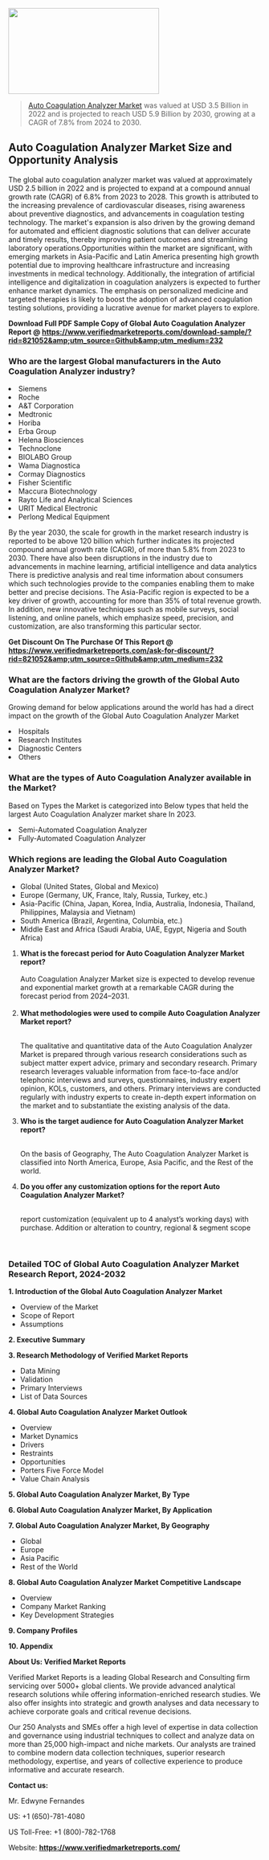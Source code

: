<img src="https://ffe5etoiles.com/wp-content/uploads/2024/12/MST1-300x171.png" alt="" width="300" height="171" class="alignnone size-medium wp-image-20088" /><blockquote><p><p><a href="https://www.verifiedmarketreports.com/download-sample/?rid=821052&utm_source=Github&utm_medium=232" target="_blank">Auto Coagulation Analyzer Market</a> was valued at USD 3.5 Billion in 2022 and is projected to reach USD 5.9 Billion by 2030, growing at a CAGR of 7.8% from 2024 to 2030.</p></blockquote><p><h2>Auto Coagulation Analyzer Market Size and Opportunity Analysis</h2>The global auto coagulation analyzer market was valued at approximately USD 2.5 billion in 2022 and is projected to expand at a compound annual growth rate (CAGR) of 6.8% from 2023 to 2028. This growth is attributed to the increasing prevalence of cardiovascular diseases, rising awareness about preventive diagnostics, and advancements in coagulation testing technology. The market's expansion is also driven by the growing demand for automated and efficient diagnostic solutions that can deliver accurate and timely results, thereby improving patient outcomes and streamlining laboratory operations.Opportunities within the market are significant, with emerging markets in Asia-Pacific and Latin America presenting high growth potential due to improving healthcare infrastructure and increasing investments in medical technology. Additionally, the integration of artificial intelligence and digitalization in coagulation analyzers is expected to further enhance market dynamics. The emphasis on personalized medicine and targeted therapies is likely to boost the adoption of advanced coagulation testing solutions, providing a lucrative avenue for market players to explore.</p><p class=""><strong>Download Full PDF Sample Copy of Global Auto Coagulation Analyzer Report @ <a href="https://www.verifiedmarketreports.com/download-sample/?rid=821052&amp;utm_source=Github&amp;utm_medium=232" target="_blank">https://www.verifiedmarketreports.com/download-sample/?rid=821052&amp;utm_source=Github&amp;utm_medium=232</a></strong></p><h3 id="" class="">Who are the largest Global manufacturers in the Auto Coagulation Analyzer industry?</h3><p><li>Siemens</li><li> Roche</li><li> A&T Corporation</li><li> Medtronic</li><li> Horiba</li><li> Erba Group</li><li> Helena Biosciences</li><li> Technoclone</li><li> BIOLABO Group</li><li> Wama Diagnostica</li><li> Cormay Diagnostics</li><li> Fisher Scientific</li><li> Maccura Biotechnology</li><li> Rayto Life and Analytical Sciences</li><li> URIT Medical Electronic</li><li> Perlong Medical Equipment</li></p><div class=""><div class="" dir="" data-message-author-role="" data-message-id="" data-message-model-slug=""><div class=""><div class=""><div class=""><div class="" dir="" data-message-author-role="" data-message-id="" data-message-model-slug=""><div class=""><div class=""><p>By the year 2030, the scale for growth in the market research industry is reported to be above 120 billion which further indicates its projected compound annual growth rate (CAGR), of more than 5.8% from 2023 to 2030. There have also been disruptions in the industry due to advancements in machine learning, artificial intelligence and data analytics There is predictive analysis and real time information about consumers which such technologies provide to the companies enabling them to make better and precise decisions. The Asia-Pacific region is expected to be a key driver of growth, accounting for more than 35% of total revenue growth. In addition, new innovative techniques such as mobile surveys, social listening, and online panels, which emphasize speed, precision, and customization, are also transforming this particular sector.</p><p><strong>Get Discount On The Purchase Of This Report @&nbsp; <a href="https://www.verifiedmarketreports.com/ask-for-discount/?rid=821052&amp;utm_source=Github&amp;utm_medium=232" target="_blank">https://www.verifiedmarketreports.com/ask-for-discount/?rid=821052&amp;utm_source=Github&amp;utm_medium=232</a></strong></p></div></div></div></div></div></div></div></div><h3 id="" class="">What are the factors driving the growth of the Global Auto Coagulation Analyzer Market?</h3><p id="" class="">Growing demand for below applications around the world has had a direct impact on the growth of the Global Auto Coagulation Analyzer Market</p><p id="" class=""><li>Hospitals</li><li> Research Institutes</li><li> Diagnostic Centers</li><li> Others</li></p><h3 id="" class="">What are the types of Auto Coagulation Analyzer available in the Market?</h3><p id="" class="">Based on Types the Market is categorized into Below types that held the largest Auto Coagulation Analyzer market share In 2023.</p><p id="" class=""><li>Semi-Automated Coagulation Analyzer</li><li> Fully-Automated Coagulation Analyzer</li></p><h3 id="" class="">Which regions are leading the Global Auto Coagulation Analyzer Market?</h3><ul><li>Global (United States, Global and Mexico)</li><li>Europe (Germany, UK, France, Italy, Russia, Turkey, etc.)</li><li>Asia-Pacific (China, Japan, Korea, India, Australia, Indonesia, Thailand, Philippines, Malaysia and Vietnam)</li><li>South America (Brazil, Argentina, Columbia, etc.)</li><li>Middle East and Africa (Saudi Arabia, UAE, Egypt, Nigeria and South Africa)</li></ul><p><ol><li><strong>What is the forecast period for Auto Coagulation Analyzer Market report?<br /></strong><br /><span data-sheets-root="1" data-sheets-value="{&quot;1&quot;:2,&quot;2&quot;:&quot;XXXX size is expected to develop revenue and exponential market growth at a remarkable CAGR during the forecast period from 2024&ndash;2030.&quot;}" data-sheets-userformat="{&quot;2&quot;:12674,&quot;4&quot;:{&quot;1&quot;:2,&quot;2&quot;:16776960},&quot;10&quot;:2,&quot;11&quot;:0,&quot;15&quot;:&quot;Arial&quot;,&quot;16&quot;:12}">Auto Coagulation Analyzer Market size is expected to develop revenue and exponential market growth at a remarkable CAGR during the forecast period from 2024&ndash;2031.</span><br /><br /></li><li><strong>What methodologies were used to compile Auto Coagulation Analyzer Market report?<br /><br /></strong><p>The qualitative and quantitative data of the&nbsp;Auto Coagulation Analyzer Market is prepared through various research considerations such as subject matter expert advice, primary and secondary research. Primary research leverages valuable information from face-to-face and/or telephonic interviews and surveys, questionnaires, industry expert opinion, KOLs, customers, and others. Primary interviews are conducted regularly with industry experts to create in-depth expert information on the market and to substantiate the existing analysis of the data.&nbsp;</p></li><li><strong>Who is the target audience for Auto Coagulation Analyzer Market report?<br /><br /></strong><p>On the basis of Geography, The&nbsp;Auto Coagulation Analyzer Market is classified into North America, Europe, Asia Pacific, and the Rest of the world.</p></li><li><strong>Do you offer any customization options for the report Auto Coagulation Analyzer Market?<br /><br /></strong><p>report customization (equivalent up to 4 analyst&rsquo;s working days) with purchase. Addition or alteration to country, regional &amp; segment scope</p><p>&nbsp;</p></li></ol></p><h3 id="" class="">Detailed TOC of Global Auto Coagulation Analyzer Market Research Report, 2024-2032</h3><p id="" class=""><strong>1. Introduction of the Global Auto Coagulation Analyzer Market</strong></p><ul><li>Overview of the Market</li><li>Scope of Report</li><li>Assumptions</li></ul><p id="" class=""><strong>2. Executive Summary</strong></p><p id="" class=""><strong>3. Research Methodology of&nbsp;Verified Market Reports</strong></p><ul><li>Data Mining</li><li>Validation</li><li>Primary Interviews</li><li>List of Data Sources</li></ul><p id="" class=""><strong>4. Global Auto Coagulation Analyzer Market Outlook</strong></p><ul><li>Overview</li><li>Market Dynamics</li><li>Drivers</li><li>Restraints</li><li>Opportunities</li><li>Porters Five Force Model</li><li>Value Chain Analysis</li></ul><p id="" class=""><strong>5. Global Auto Coagulation Analyzer Market, By&nbsp;Type</strong></p><p id="" class=""><strong>6. Global Auto Coagulation Analyzer Market, By Application</strong></p><p id="" class=""><strong>7. Global Auto Coagulation Analyzer Market, By Geography</strong></p><ul><li>Global</li><li>Europe</li><li>Asia Pacific</li><li>Rest of the World</li></ul><p id="" class=""><strong>8. Global Auto Coagulation Analyzer Market Competitive Landscape</strong></p><ul><li>Overview</li><li>Company Market Ranking</li><li>Key Development Strategies</li></ul><p id="" class=""><strong>9. Company Profiles</strong></p><p id="" class=""><strong>10. Appendix</strong></p><p id="" class=""><strong>About Us: Verified Market Reports</strong></p><p id="" class="">Verified Market Reports is a leading Global Research and Consulting firm servicing over 5000+ global clients. We provide advanced analytical research solutions while offering information-enriched research studies. We also offer insights into strategic and growth analyses and data necessary to achieve corporate goals and critical revenue decisions.</p><p id="" class="">Our 250 Analysts and SMEs offer a high level of expertise in data collection and governance using industrial techniques to collect and analyze data on more than 25,000 high-impact and niche markets. Our analysts are trained to combine modern data collection techniques, superior research methodology, expertise, and years of collective experience to produce informative and accurate research.</p><p id="" class=""><strong>Contact us:</strong></p><p id="" class="">Mr. Edwyne Fernandes</p><p id="" class="">US: +1 (650)-781-4080</p><p id="" class="">US Toll-Free: +1 (800)-782-1768</p><p id="" class="">Website: <a target="" data-test-app-aware-link=""><strong>https://www.verifiedmarketreports.com/</strong></a></p>
